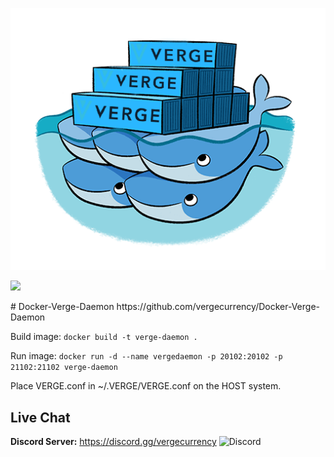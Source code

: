 ![docker](https://raw.githubusercontent.com/vergecurrency/Docker-Verge-Daemon/master/docker.png)
<p align="left">
  <a href="https://github.com/vergecurrency/Docker-Verge-Daemon/actions/workflows/dockerfile-build-test.yml">
  <img src="https://github.com/vergecurrency/Docker-Verge-Daemon/actions/workflows/dockerfile-build-test.yml/badge.svg">
  </a>
</p>
# Docker-Verge-Daemon
https://github.com/vergecurrency/Docker-Verge-Daemon

Build image:
```docker build -t verge-daemon .```

Run image:
```docker run -d --name vergedaemon -p 20102:20102 -p 21102:21102 verge-daemon```

Place VERGE.conf in ~/.VERGE/VERGE.conf on the HOST system.


Live Chat
---------

<b>Discord Server:</b> <a href="https://discord.gg/vergecurrency" target="_blank"> https://discord.gg/vergecurrency </a><img alt="Discord" src="https://img.shields.io/discord/325024453065179137?logo=v&logoColor=teal"><br>

